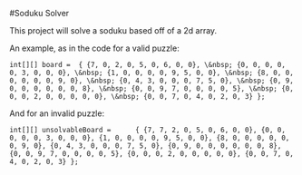 #Soduku Solver

This project will solve a soduku based off of a 2d array.

An example, as in the code for a valid puzzle:

``int[][] board =  { {7, 0, 2, 0, 5, 0, 6, 0, 0}, \&nbsp;
                  {0, 0, 0, 0, 0, 3, 0, 0, 0}, \&nbsp;
                  {1, 0, 0, 0, 0, 9, 5, 0, 0}, \&nbsp;
                  {8, 0, 0, 0, 0, 0, 0, 9, 0}, \&nbsp;
                  {0, 4, 3, 0, 0, 0, 7, 5, 0}, \&nbsp;
                  {0, 9, 0, 0, 0, 0, 0, 0, 8}, \&nbsp;
                  {0, 0, 9, 7, 0, 0, 0, 0, 5}, \&nbsp;
                  {0, 0, 0, 2, 0, 0, 0, 0, 0}, \&nbsp;
                  {0, 0, 7, 0, 4, 0, 2, 0, 3} }; ``
                      

And for an invalid puzzle:

``int[][] unsolvableBoard =      { {7, 7, 2, 0, 5, 0, 6, 0, 0},
                                    {0, 0, 0, 0, 0, 3, 0, 0, 0},
                                    {1, 0, 0, 0, 0, 9, 5, 0, 0},
                                    {8, 0, 0, 0, 0, 0, 0, 9, 0},
                                    {0, 4, 3, 0, 0, 0, 7, 5, 0},
                                    {0, 9, 0, 0, 0, 0, 0, 0, 8},
                                    {0, 0, 9, 7, 0, 0, 0, 0, 5},
                                    {0, 0, 0, 2, 0, 0, 0, 0, 0},
                                    {0, 0, 7, 0, 4, 0, 2, 0, 3} }; ``
